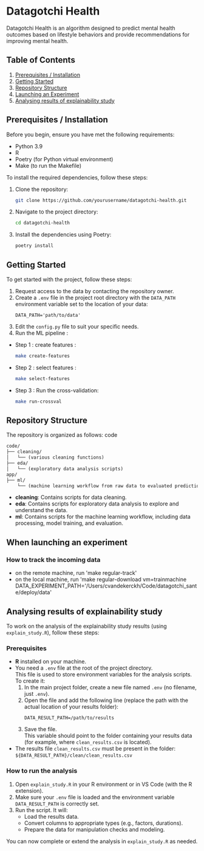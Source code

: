 # Datagotchi Health

Datagotchi Health is an algorithm designed to predict mental health outcomes based on lifestyle behaviors and provide recommendations for improving mental health.

## Table of Contents
1. [Prerequisites / Installation](#prerequisites--installation)
2. [Getting Started](#getting-started)
3. [Repository Structure](#repository-structure)
4. [Launching an Experiment](#when-launching-an-experiment)
5. [Analysing results of explainability study](#analysing-results-of-explainability-study)

## Prerequisites / Installation

Before you begin, ensure you have met the following requirements:
- Python 3.9
- R
- Poetry (for Python virtual environment)
- Make (to run the Makefile)

To install the required dependencies, follow these steps:

1. Clone the repository:
    ```sh
    git clone https://github.com/yourusername/datagotchi-health.git
    ```
2. Navigate to the project directory:
    ```sh
    cd datagotchi-health
    ```
3. Install the dependencies using Poetry:
    ```sh
    poetry install
    ```

## Getting Started

To get started with the project, follow these steps:

1. Request access to the data by contacting the repository owner.
2. Create a `.env` file in the project root directory with the `DATA_PATH` environment variable set to the location of your data:
    ```env
    DATA_PATH='path/to/data'
    ```
3. Edit the `config.py` file to suit your specific needs.
4. Run the ML pipeline : 
- Step 1 : create features : 
    ```sh
    make create-features
    ```
- Step 2 : select features : 
    ```sh
    make select-features
    ```
- Step 3 : Run the cross-validation:
    ```sh
    make run-crossval
    ```

## Repository Structure

The repository is organized as follows:
code

```markdown
code/
├── cleaning/
│   └── (various cleaning functions)
├── eda/
│   └── (exploratory data analysis scripts)
app/
├── ml/
    └── (machine learning workflow from raw data to evaluated predictions)
``````
- **cleaning**: Contains scripts for data cleaning.
- **eda**: Contains scripts for exploratory data analysis to explore and understand the data.
- **ml**: Contains scripts for the machine learning workflow, including data processing, model training, and evaluation.

## When launching an experiment
### How to track the incoming data
- on the remote machine, run 'make regular-track'
- on the local machine, run 'make regular-download vm=trainmachine DATA_EXPERIMENT_PATH='/Users/cvandekerckh/Code/datagotchi_sante/deploy/data'

## Analysing results of explainability study

To work on the analysis of the explainability study results (using `explain_study.R`), follow these steps:

### Prerequisites

- **R** installed on your machine.
- You need a `.env` file at the root of the project directory.  
  This file is used to store environment variables for the analysis scripts.  
  To create it:
    1. In the main project folder, create a new file named `.env` (no filename, just `.env`).
    2. Open the file and add the following line (replace the path with the actual location of your results folder):
        ```
        DATA_RESULT_PATH=/path/to/results
        ```
    3. Save the file.  
  This variable should point to the folder containing your results data (for example, where `clean_results.csv` is located).
- The results file `clean_results.csv` must be present in the folder:  
  `${DATA_RESULT_PATH}/clean/clean_results.csv`

### How to run the analysis

1. Open `explain_study.R` in your R environment or in VS Code (with the R extension).
2. Make sure your `.env` file is loaded and the environment variable `DATA_RESULT_PATH` is correctly set.
3. Run the script. It will:
    - Load the results data.
    - Convert columns to appropriate types (e.g., factors, durations).
    - Prepare the data for manipulation checks and modeling.

You can now complete or extend the analysis in `explain_study.R` as needed.

